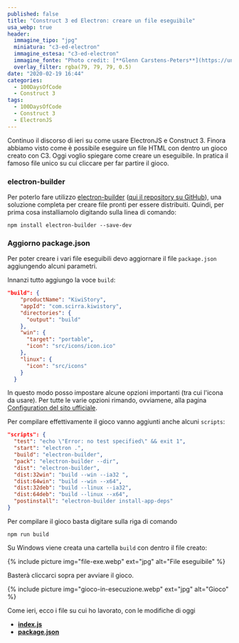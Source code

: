```yaml
---
published: false
title: "Construct 3 ed Electron: creare un file eseguibile"
usa_webp: true
header:
  immagine_tipo: "jpg"
  miniatura: "c3-ed-electron"
  immagine_estesa: "c3-ed-electron"
  immagine_fonte: "Photo credit: [**Glenn Carstens-Peters**](https://unsplash.com/@glenncarstenspeters)"
  overlay_filter: rgba(79, 79, 79, 0.5)
date: "2020-02-19 16:44"
categories:
  - 100DaysOfCode
  - Construct 3
tags:
  - 100DaysOfCode
  - Construct 3
  - ElectronJS
---
```


Continuo il discorso di ieri su come usare ElectronJS e Construct 3. Finora abbiamo visto come è possibile eseguire un file HTML con dentro un gioco creato con C3. Oggi voglio spiegare come creare un eseguibile. In pratica il famoso file unico su cui cliccare per far partire il gioco.

### electron-builder

Per poterlo fare utilizzo [electron-builder](https://www.electron.build/) ([qui il repository su GitHub](https://github.com/electron-userland/electron-builder)), una soluzione completa per creare file pronti per essere distribuiti. Quindi, per prima cosa installiamolo digitando sulla linea di comando:

~~~
npm install electron-builder --save-dev
~~~

### Aggiorno package.json

Per poter creare i vari file eseguibili devo aggiornare il file `package.json` aggiungendo alcuni parametri.

Innanzi tutto aggiungo la voce `build`:

~~~json
"build": {
    "productName": "KiwiStory",
    "appId": "com.scirra.kiwistory",
    "directories": {
      "output": "build"
    },
    "win": {
      "target": "portable",
      "icon": "src/icons/icon.ico"
    },
    "linux": {
      "icon": "src/icons"
    }
  }
~~~

In questo modo posso impostare alcune opzioni importanti (tra cui l'icona da usare). Per tutte le varie opzioni rimando, ovviamene, alla pagina [Configuration del sito ufficiale](https://www.electron.build/configuration/configuration#configuration).

Per compilare effettivamente il gioco vanno aggiunti anche alcuni `scripts`:

~~~json
"scripts": {
  "test": "echo \"Error: no test specified\" && exit 1",
  "start": "electron .",
  "build": "electron-builder",
  "pack": "electron-builder --dir",
  "dist": "electron-builder",
  "dist:32win": "build --win --ia32 ",
  "dist:64win": "build --win --x64",
  "dist:32deb": "build --linux --ia32",
  "dist:64deb": "build --linux --x64",
  "postinstall": "electron-builder install-app-deps"
}
~~~

Per compilare il gioco basta digitare sulla riga di comando

~~~
npm run build
~~~

Su Windows viene creata una cartella `build` con dentro il file creato:

{% include picture img="file-exe.webp" ext="jpg" alt="File eseguibile" %}

Basterà cliccarci sopra per avviare il gioco.

{% include picture img="gioco-in-esecuzione.webp" ext="jpg" alt="Gioco" %}

Come ieri, ecco i file su cui ho lavorato, con le modifiche di oggi

* **[index.js]()**
* **[package.json]()**
